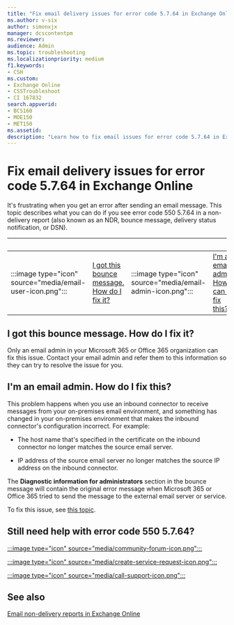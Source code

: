 ```yaml
---
title: "Fix email delivery issues for error code 5.7.64 in Exchange Online"
ms.author: v-six
author: simonxjx
manager: dcscontentpm
ms.reviewer: 
audience: Admin
ms.topic: troubleshooting
ms.localizationpriority: medium
f1.keywords:
- CSH
ms.custom: 
- Exchange Online
- CSSTroubleshoot
- CI 167832
search.appverid:
- BCS160
- MOE150
- MET150
ms.assetid: 
description: "Learn how to fix email issues for error code 5.7.64 in Exchange Online (TenantAttribution; Relay Access Denied)."
---
```


# Fix email delivery issues for error code 5.7.64 in Exchange Online

It's frustrating when you get an error after sending an email message. This topic describes what you can do if you see error code 550 5.7.64 in a non-delivery report (also known as an NDR, bounce message, delivery status notification, or DSN).

|&nbsp;|&nbsp;|&nbsp;|&nbsp;|
|---|---|---|---|
|:::image type="icon" source="media/email-user-icon.png":::|[I got this bounce message. How do I fix it?](#i-got-this-bounce-message-how-do-i-fix-it)|:::image type="icon" source="media/email-admin-icon.png":::|[I'm an email admin. How can I fix this?](#im-an-email-admin-how-do-i-fix-this)|

## I got this bounce message. How do I fix it?

Only an email admin in your Microsoft 365 or Office 365 organization can fix this issue. Contact your email admin and refer them to this information so they can try to resolve the issue for you.

## I'm an email admin. How do I fix this?

This problem happens when you use an inbound connector to receive messages from your on-premises email environment, and something has changed in your on-premises environment that makes the inbound connector's configuration incorrect. For example:

- The host name that's specified in the certificate on the inbound connector no longer matches the source email server.

- IP address of the source email server no longer matches the source IP address on the inbound connector.

The **Diagnostic information for administrators** section in the bounce message will contain the original error message when Microsoft 365 or Office 365 tried to send the message to the external email server or service.

To fix this issue, see [this topic](/exchange/troubleshoot/connectors/relay-access-denied-smtp).

## Still need help with error code 550 5.7.64?

[:::image type="icon" source="media/community-forum-icon.png":::](https://answers.microsoft.com/)

[:::image type="icon" source="media/create-service-request-icon.png":::](https://admin.microsoft.com/AdminPortal/Home#/support)

[:::image type="icon" source="media/call-support-icon.png":::](/microsoft-365/Admin/contact-support-for-business-products)

## See also

[Email non-delivery reports in Exchange Online](non-delivery-reports-in-exchange-online.md)
